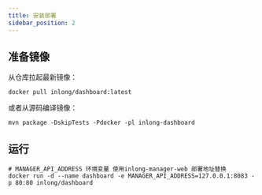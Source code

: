 ```yaml
---
title: 安装部署
sidebar_position: 2
---
```


## 准备镜像
从仓库拉起最新镜像：
```
docker pull inlong/dashboard:latest
```
或者从源码编译镜像：
```
mvn package -DskipTests -Pdocker -pl inlong-dashboard
```

## 运行
```
# MANAGER_API_ADDRESS 环境变量 使用inlong-manager-web 部署地址替换
docker run -d --name dashboard -e MANAGER_API_ADDRESS=127.0.0.1:8083 -p 80:80 inlong/dashboard
```
